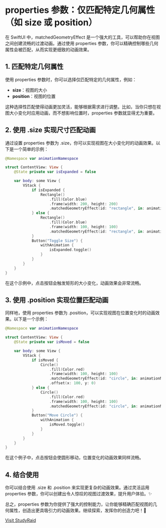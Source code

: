 ﻿# properties 参数：仅匹配特定几何属性（如 size 或 position）

在 SwiftUI 中，matchedGeometryEffect 是一个强大的工具，可以帮助你在视图之间创建流畅的过渡动画。通过使用 properties 参数，你可以精确控制哪些几何属性会被匹配，从而实现更细致的动画效果。

## 1. 匹配特定几何属性

使用 properties 参数时，你可以选择仅匹配特定的几何属性，例如：

- **size**：视图的大小
- **position**：视图的位置

这种选择性匹配使得动画更加灵活，能够根据需求进行调整。比如，当你只想在视图大小变化时应用动画，而不想影响位置时，properties 参数就显得尤为重要。

## 2. 使用 .size 实现尺寸匹配动画

通过设置 properties 参数为 .size，你可以实现视图在大小变化时的动画效果。以下是一个简单的示例：

```swift
@Namespace var animationNamespace

struct ContentView: View {
    @State private var isExpanded = false

    var body: some View {
        VStack {
            if isExpanded {
                Rectangle()
                    .fill(Color.blue)
                    .frame(width: 200, height: 200)
                    .matchedGeometryEffect(id: "rectangle", in: animationNamespace, properties: .size)
            } else {
                Rectangle()
                    .fill(Color.blue)
                    .frame(width: 100, height: 100)
                    .matchedGeometryEffect(id: "rectangle", in: animationNamespace, properties: .size)
            }
            Button("Toggle Size") {
                withAnimation {
                    isExpanded.toggle()
                }
            }
        }
    }
}
```

在这个示例中，点击按钮会触发矩形的大小变化，动画效果会非常流畅。

## 3. 使用 .position 实现位置匹配动画

同样地，使用 properties 参数为 .position，可以实现视图在位置变化时的动画效果。以下是一个示例：

```swift
@Namespace var animationNamespace

struct ContentView: View {
    @State private var isMoved = false

    var body: some View {
        VStack {
            if isMoved {
                Circle()
                    .fill(Color.red)
                    .frame(width: 100, height: 100)
                    .matchedGeometryEffect(id: "circle", in: animationNamespace, properties: .position)
                    .offset(x: 100, y: 0)
            } else {
                Circle()
                    .fill(Color.red)
                    .frame(width: 100, height: 100)
                    .matchedGeometryEffect(id: "circle", in: animationNamespace, properties: .position)
            }
            Button("Move Circle") {
                withAnimation {
                    isMoved.toggle()
                }
            }
        }
    }
}
```

在这个例子中，点击按钮会使圆形移动，位置变化的动画效果同样流畅。

## 4. 结合使用

你可以结合使用 .size 和 .position 来实现更复杂的动画效果。通过灵活运用 properties 参数，你可以创建出令人惊叹的视图过渡效果，提升用户体验。✨

总之，properties 参数为你提供了强大的控制能力，让你能够精确匹配视图的几何属性，创造出更具吸引力的动画效果。继续探索，发挥你的创造力吧！🎉

[Visit StudyRaid](https://app.studyraid.com/en/read/30594/1318629/properties-size-position)
